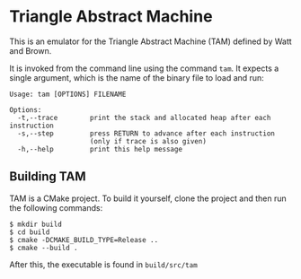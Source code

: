 # Triangle Abstract Machine

This is an emulator for the Triangle Abstract Machine (TAM) defined by Watt and Brown.

It is invoked from the command line using the command `tam`. It expects a single argument,
which is the name of the binary file to load and run:

```
Usage: tam [OPTIONS] FILENAME

Options:
  -t,--trace        print the stack and allocated heap after each instruction
  -s,--step         press RETURN to advance after each instruction
                    (only if trace is also given)
  -h,--help         print this help message
```

## Building TAM 

TAM is a CMake project. To build it yourself, clone the project and then run the following
commands:

```shell
$ mkdir build
$ cd build 
$ cmake -DCMAKE_BUILD_TYPE=Release ..
$ cmake --build .
```

After this, the executable is found in `build/src/tam`
